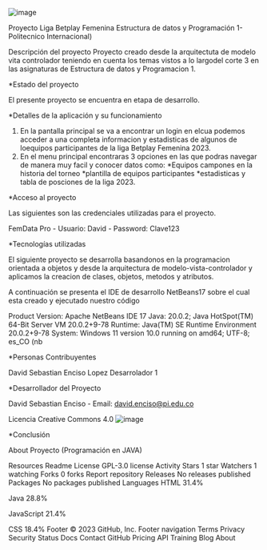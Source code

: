 ![image](https://github.com/davidatian/ProyectoLigaFemDataPro/assets/113490906/3add4c34-2f60-4572-adad-5ab8f7bdcebb)

Proyecto Liga Betplay Femenina Estructura de datos y Programación 1- Politecnico Internacional)

Descripción del proyecto
Proyecto creado desde la arquitectuta de modelo vita controlador teniendo en cuenta los temas vistos a lo largodel corte 3 en las asignaturas de Estructura de datos y Programacion 1.

*Estado del proyecto

El presente proyecto se encuentra en etapa de desarrollo.

*Detalles de la aplicación y su funcionamiento

1. En la pantalla principal se va a encontrar un login en elcua podemos acceder a una completa informacion y estadisticas de algunos de loequipos participantes de la liga Betplay Femenina 2023.
2. En el menu principal encontraras 3 opciones en las que podras navegar de manera muy facil y conocer datos como:
   *Equipos campones en la historia del torneo
   *plantilla de equipos participantes
   *estadisticas y tabla de posciones de la liga 2023.

*Acceso al proyecto

Las siguientes son las credenciales utilizadas para el proyecto.

FemData Pro - Usuario: David - Password: Clave123

*Tecnologías utilizadas

El siguiente proyecto se desarrolla basandonos en la programacion orientada a objetos y desde la arquitectura de modelo-vista-controlador y aplicamos la creacion de clases, objetos, metodos y atributos. 

A continuación se presenta el IDE de desarrollo NetBeans17 sobre el cual esta creado y ejecutado nuestro código

Product Version: Apache NetBeans IDE 17 Java: 20.0.2; Java HotSpot(TM) 64-Bit Server VM 20.0.2+9-78 Runtime: Java(TM) SE Runtime Environment 20.0.2+9-78 System: Windows 11 version 10.0 running on amd64; UTF-8; es_CO (nb

*Personas Contribuyentes

David Sebastian Enciso Lopez Desarrolador 1

*Desarrollador del Proyecto

David Sebastian Enciso - Email: david.enciso@pi.edu.co

Licencia
Creative Commons 4.0
![image](https://github.com/davidatian/ProyectoLigaFemDataPro/assets/113490906/4360df40-4ed1-4489-84a1-b64cb88031f2)

*Conclusión


About
Proyecto (Programación en JAVA)

Resources
 Readme
License
 GPL-3.0 license
 Activity
Stars
 1 star
Watchers
 1 watching
Forks
 0 forks
Report repository
Releases
No releases published
Packages
No packages published
Languages
HTML
31.4%
 
Java
28.8%
 
JavaScript
21.4%
 
CSS
18.4%
Footer
© 2023 GitHub, Inc.
Footer navigation
Terms
Privacy
Security
Status
Docs
Contact GitHub
Pricing
API
Training
Blog
About
